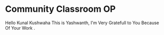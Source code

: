 # Community Classroom OP
Hello Kunal Kushwaha This is Yashwanth, I'm Very Gratefull to You Because Of Your Work .
